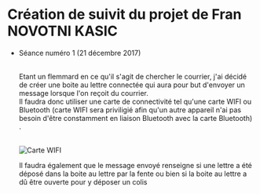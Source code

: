 <h1> Création de suivit du projet de Fran NOVOTNI KASIC </h1>

<ul> <li> Séance numéro 1 (21 décembre 2017) </li>
</br>

<p>Etant un flemmard en ce qu'il s'agit de chercher le courrier, j'ai décidé de créer une boite au lettre connectée qui aura pour but
d'envoyer un message lorsque l'on reçoit du courrier. </br>Il faudra donc utiliser une carte de connectivité tel qu'une carte WIFI ou Bluetooth (carte WIFI sera priviligié afin qu'un autre appareil n'ai pas besoin d'être constamment en liaison Bluetooth avec la carte Bluetooth) .</p><br>

<img src="https://www.fais-le-toi-meme.fr/media/material/esp1_n7v992P.jpg" alt="Carte WIFI" align="center">

</br>

<p>Il faudra également que le message envoyé renseigne si une lettre a été déposé dans la boite au lettre par la fente ou bien si la boite au lettre a dû être ouverte pour y déposer un colis </p>
